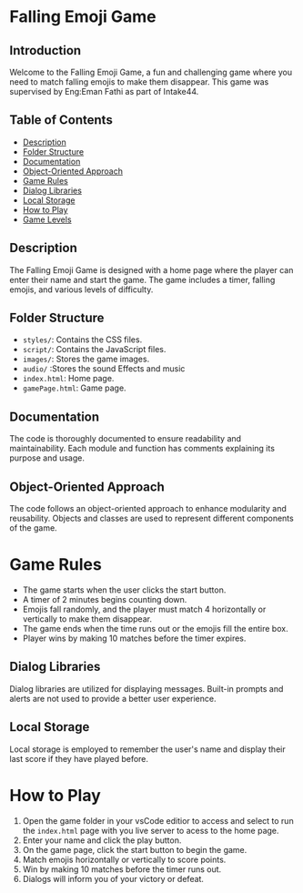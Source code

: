 # Falling Emoji Game

## Introduction

Welcome to the Falling Emoji Game, a fun and challenging game where you need to match falling emojis to make them disappear. This game was supervised by Eng:Eman Fathi as part of Intake44.

## Table of Contents

- [Description](#description)
- [Folder Structure](#folder-structure)
- [Documentation](#documentation)
- [Object-Oriented Approach](#object-oriented-approach)
- [Game Rules](#game-rules)
- [Dialog Libraries](#dialog-libraries)
- [Local Storage](#local-storage)
- [How to Play](#how-to-play)
- [Game Levels](#game-levels)

## Description

The Falling Emoji Game is designed with a home page where the player can enter their name and start the game. The game includes a timer, falling emojis, and various levels of difficulty.

## Folder Structure

- `styles/`: Contains the CSS files.
- `script/`: Contains the JavaScript files.
- `images/`: Stores the game images.
- `audio/` :Stores the sound Effects and music
- `index.html`: Home page.
- `gamePage.html`: Game page.


## Documentation

The code is thoroughly documented to ensure readability and maintainability. Each module and function has comments explaining its purpose and usage.

## Object-Oriented Approach

The code follows an object-oriented approach to enhance modularity and reusability. Objects and classes are used to represent different components of the game.


# Game Rules

- The game starts when the user clicks the start button.
- A timer of 2 minutes begins counting down.
- Emojis fall randomly, and the player must match 4 horizontally or vertically to make them disappear.
- The game ends when the time runs out or the emojis fill the entire box.
- Player wins by making 10 matches before the timer expires.

## Dialog Libraries

Dialog libraries are utilized for displaying messages. Built-in prompts and alerts are not used to provide a better user experience.

## Local Storage

Local storage is employed to remember the user's name and display their last score if they have played before.

# How to Play

1. Open the game folder in your vsCode editior to access and select to run the `index.html` page with you live server to acess to the home page.
2. Enter your name and click the play button.
3. On the game page, click the start button to begin the game.
4. Match emojis horizontally or vertically to score points.
5. Win by making 10 matches before the timer runs out.
6. Dialogs will inform you of your victory or defeat.




